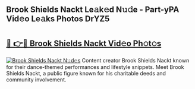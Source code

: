 ## Brook Shields Nackt Le𝚊k𝚎d N𝚞𝚍e - Part-yPA Vid𝚎o Le𝚊ks Photos DrYZ5

# <h2><a href="http://fb7h73.evod.top/?m=Brook+Shields+Nackt">🔗 👉🔴 Brook Shields Nackt Vid𝚎o Ph𝚘t𝚘s</a></h2>

[![Brook Shields Nackt N𝚞d𝚎s](https://i.imgur.com/8V9OHl7.gif)](http://fb7h73.evod.top/?m=Brook+Shields+Nackt)
Content creator Brook Shields Nackt known for their dance-themed performances and lifestyle snippets. Meet Brook Shields Nackt, a public figure known for his charitable deeds and community involvement. 
